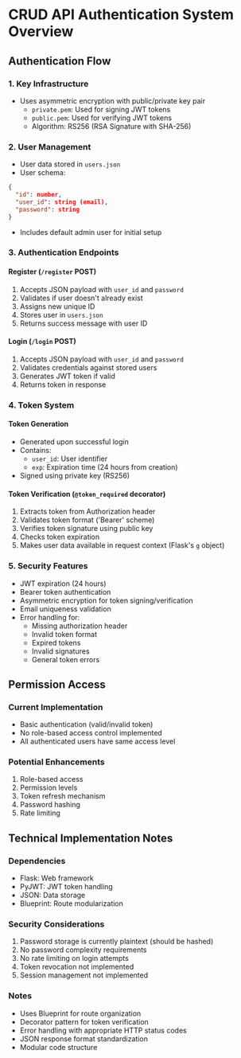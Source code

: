 # CRUD API Authentication System Overview

## Authentication Flow

### 1. Key Infrastructure

- Uses asymmetric encryption with public/private key pair
  - `private.pem`: Used for signing JWT tokens
  - `public.pem`: Used for verifying JWT tokens
  - Algorithm: RS256 (RSA Signature with SHA-256)

### 2. User Management

- User data stored in `users.json`
- User schema:

```json
{
  "id": number,
  "user_id": string (email),
  "password": string
}
```

- Includes default admin user for initial setup

### 3. Authentication Endpoints

#### Register (`/register` POST)

1. Accepts JSON payload with `user_id` and `password`
2. Validates if user doesn't already exist
3. Assigns new unique ID
4. Stores user in `users.json`
5. Returns success message with user ID

#### Login (`/login` POST)

1. Accepts JSON payload with `user_id` and `password`
2. Validates credentials against stored users
3. Generates JWT token if valid
4. Returns token in response

### 4. Token System

#### Token Generation

- Generated upon successful login
- Contains:
  - `user_id`: User identifier
  - `exp`: Expiration time (24 hours from creation)
- Signed using private key (RS256)

#### Token Verification (`@token_required` decorator)

1. Extracts token from Authorization header
2. Validates token format ('Bearer' scheme)
3. Verifies token signature using public key
4. Checks token expiration
5. Makes user data available in request context (Flask's `g` object)

### 5. Security Features

- JWT expiration (24 hours)
- Bearer token authentication
- Asymmetric encryption for token signing/verification
- Email uniqueness validation
- Error handling for:
  - Missing authorization header
  - Invalid token format
  - Expired tokens
  - Invalid signatures
  - General token errors

## Permission Access

### Current Implementation

- Basic authentication (valid/invalid token)
- No role-based access control implemented
- All authenticated users have same access level

### Potential Enhancements

1. Role-based access
2. Permission levels
3. Token refresh mechanism
4. Password hashing
5. Rate limiting

## Technical Implementation Notes

### Dependencies

- Flask: Web framework
- PyJWT: JWT token handling
- JSON: Data storage
- Blueprint: Route modularization

### Security Considerations

1. Password storage is currently plaintext (should be hashed)
2. No password complexity requirements
3. No rate limiting on login attempts
4. Token revocation not implemented
5. Session management not implemented

### Notes

- Uses Blueprint for route organization
- Decorator pattern for token verification
- Error handling with appropriate HTTP status codes
- JSON response format standardization
- Modular code structure